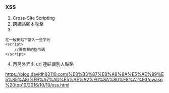 ### XSS ###

1. Cross-Site Scripting
2. 跨網站腳本攻擊
3. 

    在一般網站下塞入一些字元
    <script>
        //要攻擊的指令碼
    </script>

4. 再另外弄出 url 連結讓別人點略



https://blog.davidh83110.com/%E8%B3%87%E8%A8%8A%E5%AE%89%E5%85%A8/%E9%A7%AD%E5%AE%A2%E6%8A%80%E8%A1%93/owasp%20top10/2016/10/10/xss.html